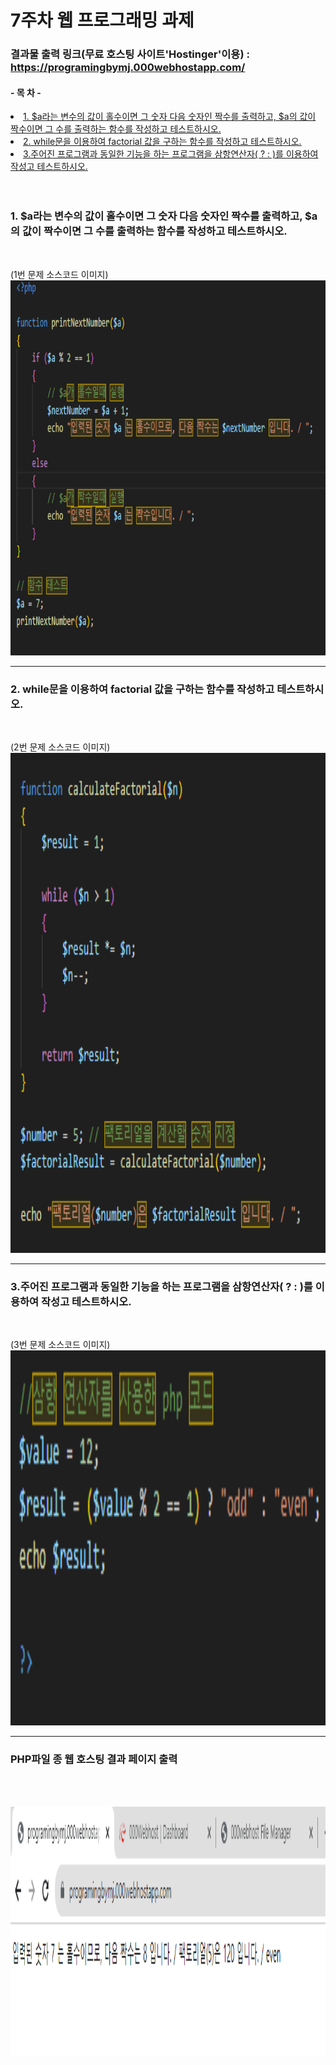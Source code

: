 <!------------------제 목------------------------->

# 7주차 웹 프로그래밍 과제

<!----------------------- 앵커로 연결된 목차 지정--------------------------->
### 결과물 출력 링크(무료 호스팅 사이트'Hostinger'이용) : https://programingbymj.000webhostapp.com/

#### - 목 차 -

<li><a href="#first">1. $a라는 변수의 값이 홀수이면 그 숫자 다음 숫자인 짝수를 출력하고, $a의 값이 짝수이면 그 수를 출력하는 함수를 작성하고 테스트하시오.</a></li>
<li><a href="#second">2. while문을 이용하여 factorial 값을 구하는 함수를 작성하고 테스트하시오.</a></li>
<li><a href="#third">3.주어진 프로그램과 동일한 기능을 하는 프로그램을 삼항연산자( ? : )를 이용하여 작성고 테스트하시오.</a></li>
<br><br>

<!------------------------------첫 번째 문제--------------------------------------->

### <strong id = "first"><b>1. $a라는 변수의 값이 홀수이면 그 숫자 다음 숫자인 짝수를 출력하고, $a의 값이 짝수이면 그 수를 출력하는 함수를 작성하고 테스트하시오.</b></strong>
<br>
<p>
(1번 문제 소스코드 이미지)
<br><img src="1.png" width="800" height="600" title="px(픽셀) 크기 설정" alt="1번 이미지"></img><br/>
</p>

<hr>

<!-------------------------------두 번째 문제----------------------------------->

### <strong id = "second"><b>2. while문을 이용하여 factorial 값을 구하는 함수를 작성하고 테스트하시오.</b></strong>
<br>
<p>
(2번 문제 소스코드 이미지)
<br><img src="2.png" width="800" height="800" title="px(픽셀) 크기 설정" alt="2번 이미지"></img><br/>
</p>

<hr>

<!-------------------------------세 번째 문제----------------------------------->

### <strong id = "third"><b>3.주어진 프로그램과 동일한 기능을 하는 프로그램을 삼항연산자( ? : )를 이용하여 작성고 테스트하시오.</b></strong>
<br>
<p>
(3번 문제 소스코드 이미지)
 <br><img src="3.png" width="1000" height="600" title="px(픽셀) 크기 설정" alt="2번 이미지"></img><br/>
</p>

<hr>

### <strong id = "third"><b>PHP파일 종 웹 호스팅 결과 페이지 출력</b></strong>
<br>
<p>
   <br><img src="4.png" width="1300" height="400" title="px(픽셀) 크기 설정" alt="2번 이미지"></img><br/>
</p>
